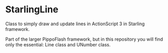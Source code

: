 # StarlingLine
Class to simply draw and update lines in ActionScript 3 in Starling framework.


Part of the larger PippoFlash framework, but in this repository you will find only the essential: Line class and UNumber class.
